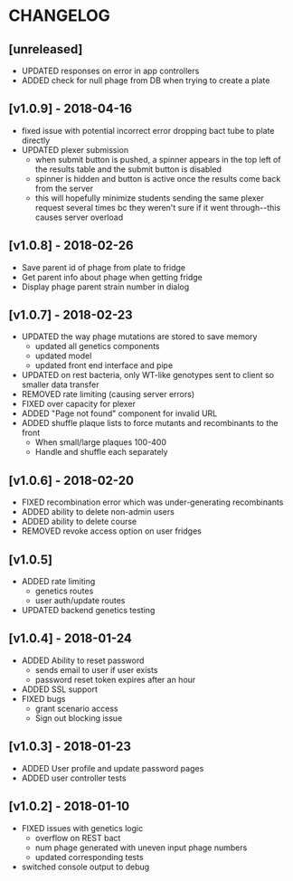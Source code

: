 # CHANGELOG

## [unreleased]
- UPDATED responses on error in app controllers
- ADDED check for null phage from DB when trying to create a plate

## [v1.0.9] - 2018-04-16
- fixed issue with potential incorrect error dropping bact tube to plate directly
- UPDATED plexer submission
  - when submit button is pushed, a spinner appears in the top left of the results table and the submit button is disabled
  - spinner is hidden and button is active once the results come back from the server
  - this will hopefully minimize students sending the same plexer request several times bc they weren't sure if it went through--this causes server overload

## [v1.0.8] - 2018-02-26
- Save parent id of phage from plate to fridge
- Get parent info about phage when getting fridge
- Display phage parent strain number in dialog

## [v1.0.7] - 2018-02-23
- UPDATED the way phage mutations are stored to save memory
  - updated all genetics components
  - updated model
  - updated front end interface and pipe
- UPDATED on rest bacteria, only WT-like genotypes sent to client so smaller data transfer
- REMOVED rate limiting (causing server errors)
- FIXED over capacity for plexer
- ADDED "Page not found" component for invalid URL
- ADDED shuffle plaque lists to force mutants and recombinants to the front
  - When small/large plaques 100-400
  - Handle and shuffle each separately

## [v1.0.6] - 2018-02-20
- FIXED recombination error which was under-generating recombinants
- ADDED ability to delete non-admin users
- ADDED ability to delete course
- REMOVED revoke access option on user fridges

## [v1.0.5]
- ADDED rate limiting
    - genetics routes
    - user auth/update routes
- UPDATED backend genetics testing

## [v1.0.4] - 2018-01-24
- ADDED Ability to reset password
  - sends email to user if user exists
  - password reset token expires after an hour
- ADDED SSL support
- FIXED bugs
  - grant scenario access
  - Sign out blocking issue

## [v1.0.3] - 2018-01-23
- ADDED User profile and update password pages
- ADDED user controller tests

## [v1.0.2] - 2018-01-10
- FIXED issues with genetics logic
  - overflow on REST bact
  - num phage generated with uneven input phage numbers
  - updated corresponding tests
- switched console output to debug